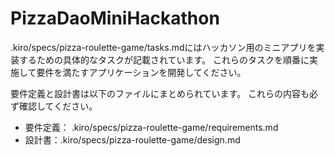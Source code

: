 # PizzaDaoMiniHackathon

.kiro/specs/pizza-roulette-game/tasks.mdにはハッカソン用のミニアプリを実装するための具体的なタスクが記載されています。
これらのタスクを順番に実施して要件を満たすアプリケーションを開発してください。

要件定義と設計書は以下のファイルにまとめられています。
これらの内容も必ず確認してください。

- 要件定義： .kiro/specs/pizza-roulette-game/requirements.md
- 設計書：.kiro/specs/pizza-roulette-game/design.md